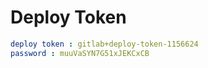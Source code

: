 # Deploy Token 
```yaml
deploy token : gitlab+deploy-token-1156624
password : muuVaSYN7G51xJEKCxCB
```
